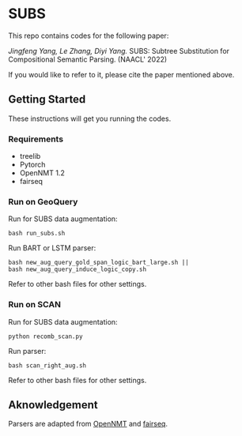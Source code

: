 # SUBS

This repo contains codes for the following paper: 

*Jingfeng Yang, Le Zhang, Diyi Yang.* SUBS: Subtree Substitution for Compositional Semantic Parsing. (NAACL' 2022)

If you would like to refer to it, please cite the paper mentioned above. 


## Getting Started
These instructions will get you running the codes.

### Requirements
* treelib
* Pytorch 
* OpenNMT 1.2
* fairseq

### Run on GeoQuery

Run for SUBS data augmentation:
```
bash run_subs.sh 
```
Run BART or LSTM parser:
```
bash new_aug_query_gold_span_logic_bart_large.sh ||
bash new_aug_query_induce_logic_copy.sh
```
Refer to other bash files for other settings.

### Run on SCAN
Run for SUBS data augmentation:
```
python recomb_scan.py
```
Run parser:
```
bash scan_right_aug.sh
```
Refer to other bash files for other settings.

## Aknowledgement

Parsers are adapted from [OpenNMT](https://github.com/OpenNMT/OpenNMT-py) and [fairseq](https://github.com/pytorch/fairseq).